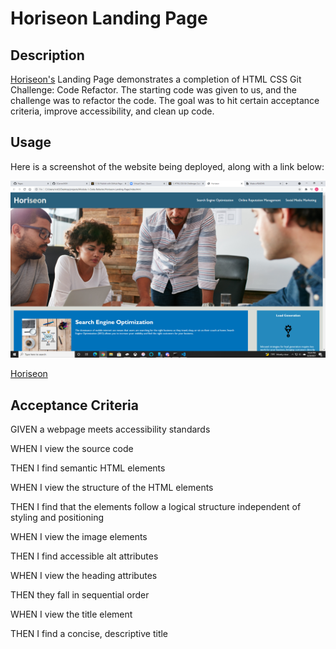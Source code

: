 # Horiseon Landing Page

## Description

[Horiseon's](https://ccarver3434.github.io/Horiseon-Landing-Page/) Landing Page demonstrates a completion of HTML CSS Git Challenge: Code Refactor. The starting code was given to us, and the challenge was to refactor the code. The goal was to hit certain acceptance criteria, improve accessibility, and clean up code.

## Usage

Here is a screenshot of the website being deployed, along with a link below:

![Horiseon Landing Page](assets/images/Horiseon-Screenshot.png)

[Horiseon](https://ccarver3434.github.io/Horiseon-Landing-Page/)

## Acceptance Criteria

GIVEN a webpage meets accessibility standards

WHEN I view the source code

THEN I find semantic HTML elements

WHEN I view the structure of the HTML elements

THEN I find that the elements follow a logical structure independent of styling and positioning

WHEN I view the image elements

THEN I find accessible alt attributes

WHEN I view the heading attributes

THEN they fall in sequential order

WHEN I view the title element

THEN I find a concise, descriptive title